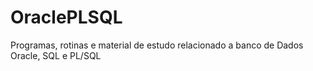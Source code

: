 # OraclePLSQL
Programas, rotinas e material de estudo relacionado a banco de Dados Oracle, SQL e PL/SQL
